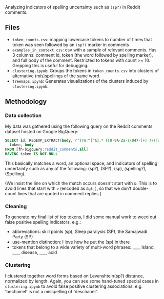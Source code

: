 Analyzing indicators of spelling uncertainty such as `(sp?)` in Reddit comments.

## Files

- `token_counts.csv`: mapping lowercase tokens to number of times that token was seen followed by an `(sp?)` marker in comments
- `examples_in_context.csv`: csv with a sample of relevant comments. Has 3 columns: comment id, token (the word followed by spelling marker), and full body of the comment. Restricted to tokens with count >= 10. Grepping this is useful for debugging.
- `clustering.ipynb`: Groups the tokens in `token_counts.csv` into clusters of alternative (mis)spellings of the same word.
- `treemaps.ipynb`: Generates visualizations of the clusters induced by `clustering.ipynb`.

## Methodology

### Data collection

My data was gathered using the following query on the Reddit comments dataset hosted on Google BigQuery:

```sql
SELECT id, REGEXP_EXTRACT(body, r"(?m:^[^&].* ([0-9A-Za-z\047-]+) ?\([sS][pP](?:elling)?\??\))") 
  token, body
FROM [fh-bigquery:reddit_comments.all]
HAVING token IS NOT NULL
```

This basically matches a word, an optional space, and indicators of spelling uncertainty such as any of the following: (sp?), (SP?), (sp), (spelling?), (Spelling).

(We insist the line on which the match occurs doesn't start with `&`. This is to avoid lines that start with `>` (encoded as `&gt;`), so that we don't double-count lines that are quoted in comment replies.)

### Cleaning

To generate my final list of top tokens, I did some manual work to weed out false positive spelling indicators, e.g.:

- abbreviations: skill points (sp), Sleep paralysis (SP), the Samajwadi Party (SP)
- use-mention distinction: I love how he put the (sp) in there
- tokens that belong to a wide variety of multi-word phrases: ____ Island, ____ disease, ____ acid

### Clustering

I clustered together word forms based on Levenshtein(sp?) distance, normalized by length. Again, you can see some hand-tuned special cases in `clustering.ipynb` to avoid false positive clustering associations. e.g. 'bechamel' is not a misspelling of 'deschanel'.
